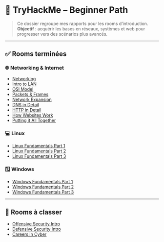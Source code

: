 # 📗 TryHackMe – Beginner Path

> Ce dossier regroupe mes rapports pour les rooms d’introduction.  
> **Objectif** : acquérir les bases en réseaux, systèmes et web pour progresser vers des scénarios plus avancés.

---

## ✅ Rooms terminées

### 🌐 Networking & Internet
- [Networking](Networking.md)  
- [Intro to LAN](Intro_to_LAN.md)  
- [OSI Model](OSI_Model.md)  
- [Packets & Frames](Packets_&_Frames.md)  
- [Network Expansion](Network_Expansion.md)  
- [DNS in Detail](DNS_in_Detail.md)  
- [HTTP in Detail](HTTP_in_Detail.md)  
- [How Websites Work](How_Websites_Work.md)  
- [Putting it All Together](Putting_it_All_Together.md)  

### 💻 Linux
- [Linux Fundamentals Part 1](Linux_Fundamentals_Part_1.md)  
- [Linux Fundamentals Part 2](Linux_Fundamentals_Part_2.md)  
- [Linux Fundamentals Part 3](Linux_Fundamentals_Part_3.md)  

### 🪟 Windows
- [Windows Fundamentals Part 1](Windows_Fundamentals_Part_1.md)  
- [Windows Fundamentals Part 2](Windows_Fundamentals_Part_2.md)  
- [Windows Fundamentals Part 3](Windows_Fundamentals_Part_3.md)  

---

## 🧭 Rooms à classer
- [Offensive Security Intro](Offensive_Security_Intro.md)  
- [Defensive Security Intro](Defensive_Security_Intro.md)  
- [Careers in Cyber](Cyber_Careers.md)  
